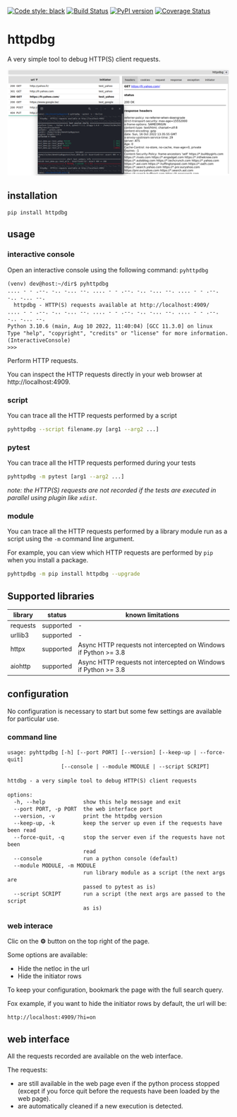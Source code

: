 [![Code style: black](https://img.shields.io/badge/code%20style-black-000000.svg)](https://github.com/python/black) [![Build Status](https://github.com/cle-b/httpdbg/workflows/Build/badge.svg?branch=main)](https://github.com/cle-b/httpdbg/actions?query=workflow%3ABuild) [![PyPI version](https://badge.fury.io/py/httpdbg.svg)](https://badge.fury.io/py/httpdbg) [![Coverage Status](https://coveralls.io/repos/github/cle-b/httpdbg/badge.svg?branch=main)](https://coveralls.io/github/cle-b/httpdbg?branch=main)
# httpdbg

A very simple tool to debug HTTP(S) client requests.

![ui](ui.png)
## installation 

```
pip install httpdbg
```

## usage

### interactive console

Open an interactive console using the following command: `pyhttpdbg`

```
(venv) dev@host:~/dir$ pyhttpdbg 
.... - - .--. -.. -... --. .... - - .--. -.. -... --. .... - - .--. -.. -... --.
  httpdbg - HTTP(S) requests available at http://localhost:4909/
.... - - .--. -.. -... --. .... - - .--. -.. -... --. .... - - .--. -.. -... --.
Python 3.10.6 (main, Aug 10 2022, 11:40:04) [GCC 11.3.0] on linux
Type "help", "copyright", "credits" or "license" for more information.
(InteractiveConsole)
>>> 
```

Perform HTTP requests.

You can inspect the HTTP requests directly in your web browser at http://localhost:4909.

### script

You can trace all the HTTP requests performed by a script

```sh
pyhttpdbg --script filename.py [arg1 --arg2 ...]
```

### pytest

You can trace all the HTTP requests performed during your tests

```sh
pyhttpdbg -m pytest [arg1 --arg2 ...]
```

*note: the HTTP(S) requests are not recorded if the tests are executed in parallel using plugin like `xdist`*.

### module

You can trace all the HTTP requests performed by a library module run as a script using the `-m` command line argument.

For example, you can view which HTTP requests are performed by `pip` when you install a package.

```sh
pyhttpdbg -m pip install httpdbg --upgrade
```


## Supported libraries

| library    | status      | known limitations                                                 |
|------------|-------------|-------------------------------------------------------------------|
| requests   | supported   | -                                                                 |
| urllib3    | supported   | -                                                                 |
| httpx      | supported   | Async HTTP requests not intercepted on Windows if Python >= 3.8   |
| aiohttp    | supported   | Async HTTP requests not intercepted on Windows if Python >= 3.8   |

## configuration

No configuration is necessary to start but some few settings are available for particular use.

### command line

```
usage: pyhttpdbg [-h] [--port PORT] [--version] [--keep-up | --force-quit]
                 [--console | --module MODULE | --script SCRIPT]

httdbg - a very simple tool to debug HTTP(S) client requests

options:
  -h, --help            show this help message and exit
  --port PORT, -p PORT  the web interface port
  --version, -v         print the httpdbg version
  --keep-up, -k         keep the server up even if the requests have been read
  --force-quit, -q      stop the server even if the requests have not been
                        read
  --console             run a python console (default)
  --module MODULE, -m MODULE
                        run library module as a script (the next args are
                        passed to pytest as is)
  --script SCRIPT       run a script (the next args are passed to the script
                        as is)
```

### web interace 

Clic on the **&#9881;** button on the top right of the page.

Some options are available:
  * Hide the netloc in the url
  * Hide the initiator rows

To keep your configuration, bookmark the page with the full search query.

Fox example, if you want to hide the initiator rows by default, the url will be:
```
http://localhost:4909/?hi=on
```

## web interface

All the requests recorded are available on the web interface. 

The requests:
 * are still available in the web page even if the python process stopped (except if you force quit before the requests have been loaded by the web page).
 * are automatically cleaned if a new execution is detected.

